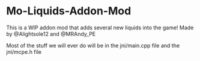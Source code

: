# Mo-Liquids-Addon-Mod
This is a WIP addon mod that adds several new liquids into the game!  Made by @Alightsole12 and @MRAndy_PE


Most of the stuff we will ever do will be in the jni/main.cpp file and the jni/mcpe.h file
